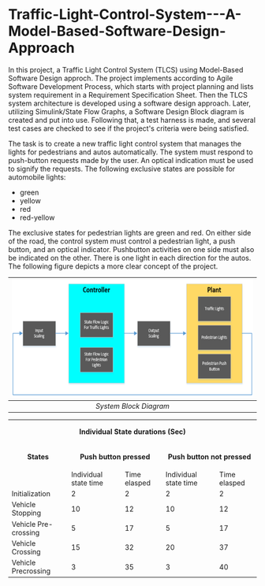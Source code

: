# Traffic-Light-Control-System---A-Model-Based-Software-Design-Approach
In this project, a Traffic Light Control System (TLCS) using Model-Based Software Design approch. The project implements according to Agile Software Development Process, which starts with project planning and lists system requirement in a Requirement Specification Sheet. Then the TLCS system architecture is developed using a software design approach. Later, utilizing Simulink/State Flow Graphs, a Software Design Block diagram is created and put into use. Following that, a test harness is made, and several test cases are checked to see if the project's criteria were being satisfied.

The task is to create a new traffic light control system that manages the lights for pedestrians and autos automatically. The system must respond to push-button requests made by the user. An optical indication must be used to signify the requests. The following exclusive states are possible for automobile lights:

- green
- yellow
- red
- red-yellow

The exclusive states for pedestrian lights are green and red. On either side of the road, the control system must control a pedestrian light, a push button, and an optical indicator. Pushbutton activities on one side must also be indicated on the other. There is one light in each direction for the autos. The following figure depicts a more clear concept of the project.

 | <img src="./Images/System Block Diagram.PNG"> |
 |:--:| 
 | *System Block Diagram* |

<table>
  
   <tr>
    <td colspan="5"><p align="center"><strong>Individual State durations (Sec) </strong></p> </td>
  </tr>
  
  <tr>
    <td rowspan="1"><p align="center"><b> States </p></b></td>
    <td colspan="2"><p align="center"><b> Push button pressed </p></b> </td>
    <td colspan="2"><p align="center"><b> Push button not pressed </p></b></td>
  </tr>
  
  <tr>
    <td></td>
    <td>Individual state time</td>
    <td>Time elasped</td>
    <td>Individual state time</td>
    <td>Time elasped</td>
  </tr>
  
   <tr>
    <td>Initialization</td>
    <td>2</td>
    <td>2</td>
    <td>2</td>
    <td>2</td>
  </tr>
     <tr>
    <td>Vehicle Stopping</td>
    <td>10</td>
    <td>12</td>
    <td>10</td>
    <td>12</td>
  </tr>
     <tr>
    <td>Vehicle Pre-crossing</td>
    <td>5</td>
    <td>17</td>
    <td>5</td>
    <td>17</td>
  </tr>
     <tr>
    <td>Vehicle Crossing</td>
    <td>15</td>
    <td>32</td>
    <td>20</td>
    <td>37</td>
  </tr>
     <tr>
    <td>Vehicle Precrossing</td>
    <td>3</td>
    <td>35</td>
    <td>3</td>
    <td>40</td>
  </tr>
</table>
